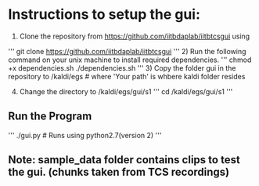 # Instructions to setup the gui:

1) Clone the repository from https://github.com/iitbdaplab/iitbtcsgui using

  '''
   git clone https://github.com/iitbdaplab/iitbtcsgui
  '''
2) Run the following command on your unix machine to install required dependencies.
  '''
   chmod +x dependencies.sh
   ./dependencies.sh
  '''
3) Copy the folder gui in the repository to <Your path >/kaldi/egs   # where 'Your path' is whbere kaldi folder resides

4) Change the directory to <Your path>/kaldi/egs/gui/s1
  '''
   cd <Your path>/kaldi/egs/gui/s1
  '''

## Run the Program
 '''
 ./gui.py    # Runs using python2.7(version 2)
 '''

## Note: sample_data folder contains clips to test the gui. (chunks taken from TCS recordings) 
